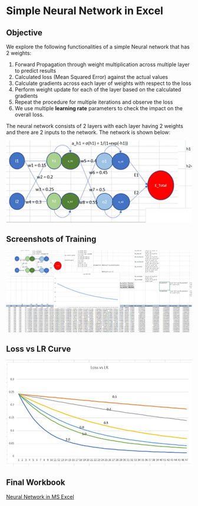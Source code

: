# Simple Neural Network in Excel

## Objective
We explore the following functionalities of a simple Neural network that has 2 weights:

1. Forward Propagation through weight multiplication across multiple layer to predict results
2. Calculated loss (Mean Squared Error) against the actual values
3. Calculate gradients across each layer of weights with respect to the loss
4. Perform weight update for each of the layer based on the calculated gradients
5. Repeat the procedure for multiple iterations and observe the loss
5. We use multiple **learning rate** parameters to check the impact on the overall loss.

The neural network consists of 2 layers with each layer having 2 weights and there are 2 inputs to the network. The network is shown below:

![Simple NN](https://github.com/rajy4683/EVA6/blob/master/EVA6S4/part1_excel/Basic2LayerNN.PNG)

## Screenshots of Training

![Training hard in MS Excel](https://github.com/rajy4683/EVA6/blob/master/EVA6S4/part1_excel/ExcelLRpoint5.PNG)

## Loss vs LR Curve
![Loss curves](https://github.com/rajy4683/EVA6/blob/master/EVA6S4/part1_excel/LossVsLR.jpg)

## Final Workbook
[Neural Network in MS Excel](https://github.com/rajy4683/EVA6/blob/master/EVA6S4/part1_excel/NN.xlsx)
